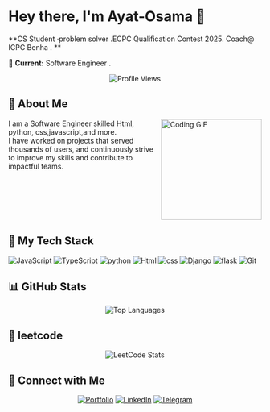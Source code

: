 # Hey there, I'm Ayat-Osama 👋

**CS Student ·problem solver .ECPC Qualification Contest 2025. Coach@ ICPC Benha . **

💼 **Current:** Software Engineer .

<p align="center">
  <img src="https://komarev.com/ghpvc/?username=ayat osama&style=for-the-badge" alt="Profile Views"/>
</p>

## 🚀 About Me

<img align="right" src="https://c.tenor.com/_DOBjnGspYAAAAAM/code-coding.gif" width="200" alt="Coding GIF"/>

I am a Software Engineer skilled  Html, python, css,javascript,and more. <br/>
I have worked on projects that served thousands of users, and continuously strive to improve my skills and contribute to impactful teams.




<br clear="right"/>

## 🔧 My Tech Stack

![JavaScript](https://img.shields.io/badge/JavaScript-F7DF1E?logo=javascript&logoColor=black)
![TypeScript](https://img.shields.io/badge/TypeScript-3178C6?logo=typescript&logoColor=white)
![python](https://img.shields.io/badge/python-61DAFB?logo=python&logoColor=black)
![Html](https://img.shields.io/badge/Html-339933?logo=Html&logoColor=white)
![css](https://img.shields.io/badge/css-black?logo=css&logoColor=white)
![Django](https://img.shields.io/badge/Django-47A248?logo=Django&logoColor=white)
![flask](https://img.shields.io/badge/flask-%2321759B.svg?logo=flask&logoColor=white)
![Git](https://img.shields.io/badge/Git-F05032?logo=git&logoColor=white)

## 📊 GitHub Stats

<div align="center">
  <img src="https://github-readme-stats.vercel.app/api/top-langs/?username=ayat987&layout=compact&theme=dark" alt="Top Languages"/>
</div>

## 🎯 leetcode 

<div align="center">
  <img src="https://leetcard.jacoblin.cool/ayat987?theme=catppuccinMocha&font=Varta&ext=heatmap" alt="LeetCode Stats"/>
</div>


## 🔗 Connect with Me

<div align="center">
  
[![Portfolio](https://img.shields.io/badge/🌐_Portfolio-000000?style=for-the-badge&logo=vercel&logoColor=white)](https://ayat987.vercel.app/)
[![LinkedIn](https://img.shields.io/badge/LinkedIn-0077B5?style=for-the-badge&logo=linkedin&logoColor=white)](https://linkedin.com/in/software_engineering)
[![Telegram](https://img.shields.io/badge/Telegram-26A5E4?style=for-the-badge&logo=telegram&logoColor=white)](https://t.me/ayat_osama)

</div>
